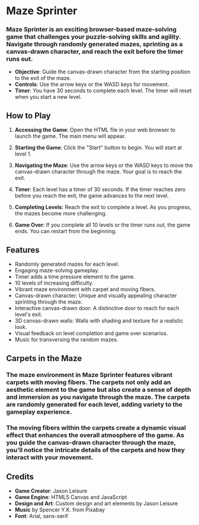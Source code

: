 # Maze Sprinter

### Maze Sprinter is an exciting browser-based maze-solving game that challenges your puzzle-solving skills and agility. Navigate through randomly generated mazes, sprinting as a canvas-drawn character, and reach the exit before the timer runs out.

- **Objective**: Guide the canvas-drawn character from the starting position to the exit of the maze.
- **Controls**: Use the arrow keys or the WASD keys for movement.
- **Timer**: You have 30 seconds to complete each level. The timer will reset when you start a new level.

## How to Play

1. **Accessing the Game**: Open the HTML file in your web browser to launch the game. The main menu will appear.

2. **Starting the Game**: Click the "Start" button to begin. You will start at level 1.

3. **Navigating the Maze**: Use the arrow keys or the WASD keys to move the canvas-drawn character through the maze. Your goal is to reach the exit.

4. **Timer**: Each level has a timer of 30 seconds. If the timer reaches zero before you reach the exit, the game advances to the next level.

5. **Completing Levels**: Reach the exit to complete a level. As you progress, the mazes become more challenging.

6. **Game Over**: If you complete all 10 levels or the timer runs out, the game ends. You can restart from the beginning.

## Features

- Randomly generated mazes for each level.
- Engaging maze-solving gameplay.
- Timer adds a time pressure element to the game.
- 10 levels of increasing difficulty.
- Vibrant maze environment with carpet and moving fibers.
- Canvas-drawn character: Unique and visually appealing character sprinting through the maze.
- Interactive canvas-drawn door: A distinctive door to reach for each level's exit.
- 3D canvas-drawn walls: Walls with shading and texture for a realistic look.
- Visual feedback on level completion and game over scenarios.
- Music for transversing the random mazes.

## Carpets in the Maze

### The maze environment in Maze Sprinter features vibrant carpets with moving fibers. The carpets not only add an aesthetic element to the game but also create a sense of depth and immersion as you navigate through the maze. The carpets are randomly generated for each level, adding variety to the gameplay experience.

### The moving fibers within the carpets create a dynamic visual effect that enhances the overall atmosphere of the game. As you guide the canvas-drawn character through the maze, you'll notice the intricate details of the carpets and how they interact with your movement.

## Credits

- **Game Creator**: Jason Leisure
- **Game Engine**: HTML5 Canvas and JavaScript
- **Design and Art**: Custom design and art elements by Jason Leisure
- **Music** by Spencer Y.K. from Pixabay
- **Font**: Arial, sans-serif
